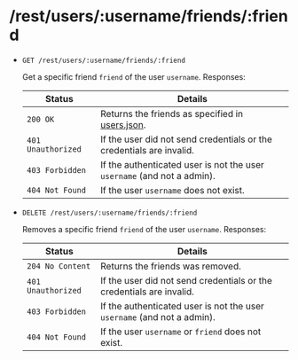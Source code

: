 # /rest/users/:username/friends/:friend

*   `GET /rest/users/:username/friends/:friend`

    Get a specific friend `friend` of the user `username`. Responses:

    | Status             | Details
    |--------------------|--------
    | `200 OK`           | Returns the friends as specified in [users.json].
    | `401 Unauthorized` | If the user did not send credentials or the credentials are invalid.
    | `403 Forbidden`    | If the authenticated user is not the user `username` (and not a admin).
    | `404 Not Found`    | If the user `username` does not exist.

*   `DELETE /rest/users/:username/friends/:friend`

    Removes a specific friend `friend` of the user `username`. Responses:

    | Status             | Details
    |--------------------|--------
    | `204 No Content`   | Returns the friends was removed.
    | `401 Unauthorized` | If the user did not send credentials or the credentials are invalid.
    | `403 Forbidden`    | If the authenticated user is not the user `username` (and not a admin).
    | `404 Not Found`    | If the user `username` or `friend` does not exist.


[root.json]:        https://github.com/enviroCar/enviroCar-server/blob/master/rest/src/main/resources/schema/root.json "root.json"
[user.json]:        https://github.com/enviroCar/enviroCar-server/blob/master/rest/src/main/resources/schema/user.json "user.json"
[user.modify.json]: https://github.com/enviroCar/enviroCar-server/blob/master/rest/src/main/resources/schema/user.modify.json "user.modify.json"
[user.create.json]: https://github.com/enviroCar/enviroCar-server/blob/master/rest/src/main/resources/schema/user.create.json "user.create.json"
[user.ref.json]:    https://github.com/enviroCar/enviroCar-server/blob/master/rest/src/main/resources/schema/user.ref.json "user.ref.json"
[users.json]:       https://github.com/enviroCar/enviroCar-server/blob/master/rest/src/main/resources/schema/users.json "users.json"